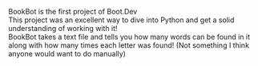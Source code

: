 BookBot is the first project of Boot.Dev
<br/>
This project was an excellent way to dive into Python and get a solid understanding of working with it!
<br/>
BookBot takes a text file and tells you how many words can be found in it along with how many times each letter was found! (Not something I think anyone would want to do manually)
